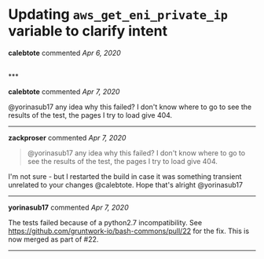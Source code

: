 # Updating `aws_get_eni_private_ip` variable to clarify intent

**calebtote** commented *Apr 6, 2020*


<br />
***


**calebtote** commented *Apr 7, 2020*

@yorinasub17 any idea why this failed? I don't know where to go to see the results of the test, the pages I try to load give 404.
***

**zackproser** commented *Apr 7, 2020*

> @yorinasub17 any idea why this failed? I don't know where to go to see the results of the test, the pages I try to load give 404.

I'm not sure - but I restarted the build in case it was something transient unrelated to your changes @calebtote. Hope that's alright @yorinasub17 
***

**yorinasub17** commented *Apr 7, 2020*

The tests failed because of a python2.7 incompatibility. See https://github.com/gruntwork-io/bash-commons/pull/22 for the fix. This is now merged as part of #22.
***


